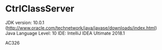 # CtrlClassServer

JDK version: 10.0.1 (http://www.oracle.com/technetwork/java/javase/downloads/index.html)
Java Language Level: 10
IDE: IntelliJ IDEA Ultimate 2018.1

AC326
